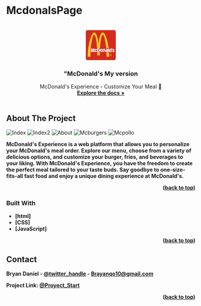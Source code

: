 # McdonalsPage
<a name="readme-top"></a>
<!-- PROJECT LOGO -->
<br />
<div align="center">
  <a href="https://github.com/github_username/repo_name">
    <img src="Mcdonals.png" alt="Logo" width="80" height="80">
  </a>

  <h3 align="center">"McDonald's My version</h3>
    <p align="center">
    McDonald's Experience - Customize Your Meal 🍔 
    <br />
    <a href="https://github.com/DragontitanB?tab=repositories"><strong>Explore the docs »</strong></a>
    <br />
    <br />
  </p>
</div>

<!-- ABOUT THE PROJECT -->
## About The Project

![Index](https://github.com/DragontitanB/McdonalsPage/assets/107432108/a05884d1-39a0-4988-ae73-cf467ad14870)
![Index2](https://github.com/DragontitanB/McdonalsPage/assets/107432108/87a2c95e-fa3c-45c4-8612-af131fb86a19)
![About](https://github.com/DragontitanB/McdonalsPage/assets/107432108/f52bfe9d-157f-4f4d-b582-d58ecfb518f9)
![Mcburgers](https://github.com/DragontitanB/McdonalsPage/assets/107432108/44aaa9a9-6b62-4e97-8ee1-540b275f4046)
![Mcpollo](https://github.com/DragontitanB/McdonalsPage/assets/107432108/64ebad6e-00f0-4e96-847b-4aa0d6382781)

<b>McDonald's Experience<b> is a web platform that allows you to personalize your McDonald's meal order. Explore our menu, choose from a variety of delicious options, and customize your burger, fries, and beverages to your liking. With McDonald's Experience, you have the freedom to create the perfect meal tailored to your taste buds. Say goodbye to one-size-fits-all fast food and enjoy a unique dining experience at McDonald's.

<p align="right">(<a href="#readme-top">back to top</a>)</p>

### Built With

* [html]
* [CSS]
* [JavaScript]

<p align="right">(<a href="#readme-top">back to top</a>)</p>

<!-- CONTACT -->
## Contact

Bryan Daniel - [@twitter_handle](https://twitter.com/brayanqo10) - Brayanqo10@gmail.com

Project Link: [@Proyect_Start](https://github.com/DragontitanB/WeatherPage/tree/a17542f8a47af2828bc985fce2eb624ce40b29ac)

<p align="right">(<a href="#readme-top">back to top</a>)</p>
